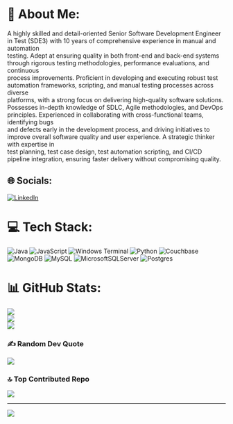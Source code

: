 # 💫 About Me:
A highly skilled and detail-oriented Senior Software Development Engineer in Test (SDE3) with 10 years of comprehensive experience in manual and automation<br>testing. Adept at ensuring quality in both front-end and back-end systems through rigorous testing methodologies, performance evaluations, and continuous<br>process improvements. Proficient in developing and executing robust test automation frameworks, scripting, and manual testing processes across diverse<br>platforms, with a strong focus on delivering high-quality software solutions.<br>Possesses in-depth knowledge of SDLC, Agile methodologies, and DevOps principles. Experienced in collaborating with cross-functional teams, identifying bugs<br>and defects early in the development process, and driving initiatives to improve overall software quality and user experience. A strategic thinker with expertise in<br>test planning, test case design, test automation scripting, and CI/CD pipeline integration, ensuring faster delivery without compromising quality.


## 🌐 Socials:
[![LinkedIn](https://img.shields.io/badge/LinkedIn-%230077B5.svg?logo=linkedin&logoColor=white)](https://linkedin.com/in/arunkumar-280393) 

# 💻 Tech Stack:
![Java](https://img.shields.io/badge/java-%23ED8B00.svg?style=for-the-badge&logo=openjdk&logoColor=white) ![JavaScript](https://img.shields.io/badge/javascript-%23323330.svg?style=for-the-badge&logo=javascript&logoColor=%23F7DF1E) ![Windows Terminal](https://img.shields.io/badge/Windows%20Terminal-%234D4D4D.svg?style=for-the-badge&logo=windows-terminal&logoColor=white) ![Python](https://img.shields.io/badge/python-3670A0?style=for-the-badge&logo=python&logoColor=ffdd54) ![Couchbase](https://img.shields.io/badge/Couchbase-EA2328?style=for-the-badge&logo=couchbase&logoColor=white) ![MongoDB](https://img.shields.io/badge/MongoDB-%234ea94b.svg?style=for-the-badge&logo=mongodb&logoColor=white) ![MySQL](https://img.shields.io/badge/mysql-4479A1.svg?style=for-the-badge&logo=mysql&logoColor=white) ![MicrosoftSQLServer](https://img.shields.io/badge/Microsoft%20SQL%20Server-CC2927?style=for-the-badge&logo=microsoft%20sql%20server&logoColor=white) ![Postgres](https://img.shields.io/badge/postgres-%23316192.svg?style=for-the-badge&logo=postgresql&logoColor=white)
# 📊 GitHub Stats:
![](https://github-readme-stats.vercel.app/api?username=Takkaiscool&theme=dark&hide_border=false&include_all_commits=true&count_private=true)<br/>
![](https://github-readme-streak-stats.herokuapp.com/?user=Takkaiscool&theme=dark&hide_border=false)<br/>
![](https://github-readme-stats.vercel.app/api/top-langs/?username=Takkaiscool&theme=dark&hide_border=false&include_all_commits=true&count_private=true&layout=compact)

### ✍️ Random Dev Quote
![](https://quotes-github-readme.vercel.app/api?type=horizontal&theme=radical)

### 🔝 Top Contributed Repo
![](https://github-contributor-stats.vercel.app/api?username=Takkaiscool&limit=5&theme=dark&combine_all_yearly_contributions=true)

---
[![](https://visitcount.itsvg.in/api?id=Takkaiscool&icon=0&color=1)](https://visitcount.itsvg.in)

<!-- Proudly created with GPRM ( https://gprm.itsvg.in ) -->
